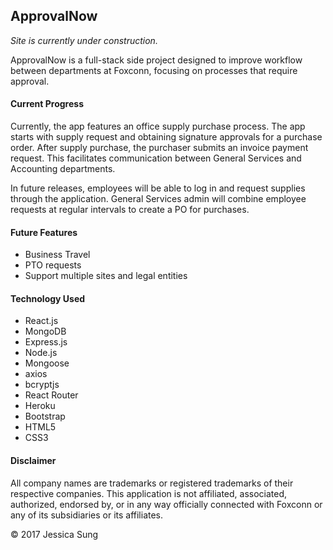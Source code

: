 ## ApprovalNow
*Site is currently under construction.*

ApprovalNow is a full-stack side project designed to improve workflow between departments at Foxconn, focusing on processes that require approval.

#### Current Progress
Currently, the app features an office supply purchase process. The app starts with supply request and obtaining signature approvals for a purchase order. After supply purchase, the purchaser submits an invoice payment request. This facilitates communication between General Services and Accounting departments.

In future releases, employees will be able to log in and request supplies through the application. General Services admin will combine employee requests at regular intervals to create a PO for purchases.

#### Future Features
* Business Travel
* PTO requests
* Support multiple sites and legal entities

#### Technology Used
* React.js
* MongoDB
* Express.js
* Node.js
* Mongoose
* axios
* bcryptjs
* React Router
* Heroku
* Bootstrap
* HTML5
* CSS3

#### Disclaimer
All company names are trademarks or registered trademarks of their respective companies. This application is not affiliated, associated, authorized, endorsed by, or in any way officially connected with Foxconn or any of its subsidiaries or its affiliates.

&copy; 2017 Jessica Sung